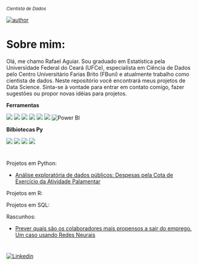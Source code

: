 <sub>*Cientista de Dados*</sub>

[![author](https://img.shields.io/badge/author-Rafael-cyan.svg)](https://www.linkedin.com/in/rafael-g-aguiar-1b513ab6)

# Sobre mim:

Olá, me chamo Rafael Aguiar. Sou graduado em Estatística pela Universidade Federal do Ceará (UFCe), especialista em Ciência de Dados pelo Centro Universitário Farias Brito (FBuni) e atualmente trabalho como cientista de dados. Neste repositório você encontrará meus projetos de Data Science. Sinta-se à vontade para entrar em contato comigo, fazer sugestões ou propor novas idéias para projetos.

**Ferramentas**  

![](https://img.shields.io/badge/Python-informational?style=plastic&logo=Python&logoColor=white&color=blue)
![](https://img.shields.io/badge/R-informational?style=plastic&logo=R&logoColor=white&color=darkblue)
![](https://img.shields.io/badge/SQL-informational?style=plastic&logo=MySQL&logoColor=white&color=teal)
![](https://img.shields.io/badge/Tableau-informational?style=plastic&logo=Tableau&logoColor=white&color=red)
![](https://img.shields.io/badge/Amazon_AWS-232F3E?style=plastic&logo=amazon-aws&logoColor=white)
![](https://img.shields.io/badge/-power%20bi?style=plastic&logo=amazon-aws&logoColor=white)
![Power BI](https://img.shields.io/badge/v1?style=plastic&message=Power+BI&color=222222&logo=Power+BI&logoColor=F2C811&label=)

**Bilbiotecas Py** 

![](https://img.shields.io/badge/Pandas-informational?style=flat&logo=pandas&logoColor=white&color=150458)
![](https://img.shields.io/badge/ScikitLearn-informational?style=flat&logo=scikit-learn&logoColor=white&color=red)
![](https://img.shields.io/badge/NumPy-informational?style=flat&logo=numpy&logoColor=white&color=013243)
![](https://img.shields.io/badge/SciPy-informational?style=flat&logo=scipy&logoColor=white&color=8CAAE6)

# 
Projetos em Python:
* [Análise exploratória de dados públicos: Despesas pela Cota de Exercício da Atividade Palamentar](https://github.com/rgaguiar/dados-publicos/blob/master/CotaParlamentar.ipynb)

Projetos em R:

Projetos em SQL:

Rascunhos:
* [Prever quais são os colaboradores mais propensos a sair do emprego. Um caso usando Redes Neurais](https://github.com/rgaguiar/deep-learning-RH/blob/main/DeepLearning_RH.ipynb)

 
#
[![Linkedin](https://img.shields.io/badge/-Rafael%20Aguiar-blue?style=flat-square&logo=Linkedin&logoColor=white&link=https://www.linkedin.com/in/rafael-g-aguiar-1b513ab6/)](https://www.linkedin.com/in/rafael-g-aguiar-1b513ab6)


